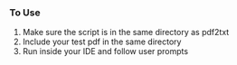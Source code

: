 ﻿### To Use
 
1. Make sure the script is in the same directory as pdf2txt 
2. Include your test pdf in the same directory
3. Run inside your IDE and follow user prompts

